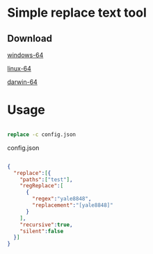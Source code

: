 # Simple replace text tool

## Download

[windows-64](release/windows-64/replace.exe)

[linux-64](release/linux-64/replace)

[darwin-64](release/darwin-64/replace)

# Usage

```cmd

replace -c config.json

```

config.json

```json

{
  "replace":[{
    "paths":["test"],
    "regReplace":[
      {
        "regex":"yale8848",
        "replacement":"[yale8848]"
      }
    ],
    "recursive":true,
    "silent":false
  }]
}

```

